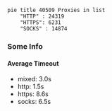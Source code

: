 
```mermaid
pie title 40509 Proxies in list
    "HTTP" : 24319
    "HTTPS": 6231
    "SOCKS" : 14874
```

### Some Info
#### Average Timeout

- mixed: 3.0s
- http: 1.5s
- https: 8.6s
- socks: 6.5s